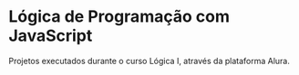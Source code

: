 # Lógica de Programação com JavaScript
Projetos executados durante o curso Lógica I, através da plataforma Alura.
